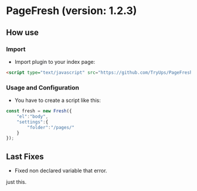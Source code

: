 # PageFresh (version: 1.2.3)

## How use


### Import
* Import plugin to your index page:
```html
<script type="text/javascript" src="https://github.com/TryUps/PageFresh/releases/download/1.2.3/pagefresh.min.js"></script>
```

### Usage and Configuration
* You have to create a script like this:
```javascript
const fresh = new Fresh({
    "el":"body",
    "settings":{
        "folder":"/pages/"
    }
});
```

## Last Fixes
* Fixed non declared variable that error.

just this.
